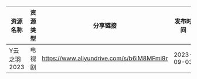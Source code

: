 | 资源名称     | 资源类型 | 分享链接                                      | 发布时间       |
| -------- | ---- | ----------------------------------------- | ---------- |
| Y云之羽2023 | 电视剧  | https://www.aliyundrive.com/s/b6iM8MFmi9r | 2023-09-03 |
